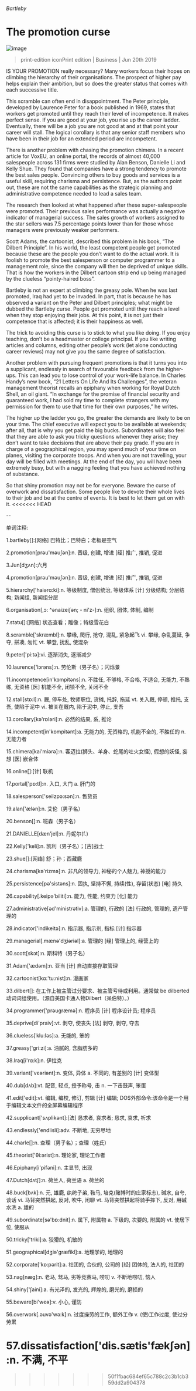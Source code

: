 ###### Bartleby
# The promotion curse 
![image](images/20190622_wbd001.jpg) 
> print-edition iconPrint edition | Business | Jun 20th 2019 
IS YOUR PROMOTION really necessary? Many workers focus their hopes on climbing the hierarchy of their organisations. The prospect of higher pay helps explain their ambition, but so does the greater status that comes with each successive title. 
This scramble can often end in disappointment. The Peter principle, developed by Laurence Peter for a book published in 1969, states that workers get promoted until they reach their level of incompetence. It makes perfect sense. If you are good at your job, you rise up the career ladder. Eventually, there will be a job you are not good at and at that point your career will stall. The logical corollary is that any senior staff members who have been in their job for an extended period are incompetent. 
There is another problem with chasing the promotion chimera. In a recent article for VoxEU, an online portal, the records of almost 40,000 salespeople across 131 firms were studied by Alan Benson, Danielle Li and Kelly Shue. They found that companies have a strong tendency to promote the best sales people. Convincing others to buy goods and services is a useful skill, requiring charisma and persistence. But, as the authors point out, these are not the same capabilities as the strategic planning and administrative competence needed to lead a sales team. 
The research then looked at what happened after these super-salespeople were promoted. Their previous sales performance was actually a negative indicator of managerial success. The sales growth of workers assigned to the star sellers was 7.5 percentage points lower than for those whose managers were previously weaker performers. 
Scott Adams, the cartoonist, described this problem in his book, “The Dilbert Principle”. In his world, the least competent people get promoted because these are the people you don’t want to do the actual work. It is foolish to promote the best salesperson or computer programmer to a management role, since the company will then be deprived of unique skills. That is how the workers in the Dilbert cartoon strip end up being managed by the clueless “pointy-haired boss”. 
Bartleby is not an expert at climbing the greasy pole. When he was last promoted, Iraq had yet to be invaded. In part, that is because he has observed a variant on the Peter and Dilbert principles; what might be dubbed the Bartleby curse. People get promoted until they reach a level when they stop enjoying their jobs. At this point, it is not just their competence that is affected; it is their happiness as well. 
The trick to avoiding this curse is to stick to what you like doing. If you enjoy teaching, don’t be a headmaster or college principal. If you like writing articles and columns, editing other people’s work (let alone conducting career reviews) may not give you the same degree of satisfaction. 
Another problem with pursuing frequent promotions is that it turns you into a supplicant, endlessly in search of favourable feedback from the higher-ups. This can lead you to lose control of your work-life balance. In Charles Handy’s new book, “21 Letters On Life And Its Challenges”, the veteran management theorist recalls an epiphany when working for Royal Dutch Shell, an oil giant. “In exchange for the promise of financial security and guaranteed work, I had sold my time to complete strangers with my permission for them to use that time for their own purposes,” he writes. 
The higher up the ladder you go, the greater the demands are likely to be on your time. The chief executive will expect you to be available at weekends; after all, that is why you get paid the big bucks. Subordinates will also feel that they are able to ask you tricky questions whenever they arise; they don’t want to take decisions that are above their pay grade. If you are in charge of a geographical region, you may spend much of your time on planes, visiting the corporate troops. And when you are not travelling, your day will be filled with meetings. At the end of the day, you will have been extremely busy, but with a nagging feeling that you have achieved nothing of substance. 
So that shiny promotion may not be for everyone. Beware the curse of overwork and dissatisfaction. Some people like to devote their whole lives to their job and be at the centre of events. It is best to let them get on with it. 
<<<<<<< HEAD
-- 
 单词注释:
1.bartleby[]:[网络] 巴特比；巴特白；老板是空气 
2.promotion[prәu'mәuʃәn]:n. 晋级, 创建, 增进 [经] 推广, 推销, 促进 
3.Jun[dʒʌn]:六月 
4.promotion[prәu'mәuʃәn]:n. 晋级, 创建, 增进 [经] 推广, 推销, 促进 
5.hierarchy['haiәrɑ:ki]:n. 等级制度, 僧侣统治, 等级体系 [计] 分级结构; 分层结构; 新闻组, 新闻组分层 
6.organisation[,ɔ: ^әnaizeiʃən; - ni'z-]:n. 组织, 团体, 体制, 编制 
7.statu[]:[网络] 状态查看；雕像；特级雪花白 
8.scramble['skræmbl]:n. 攀缘, 爬行, 抢夺, 混乱, 紧急起飞 vi. 攀缘, 杂乱蔓延, 争夺, 拼凑, 匆忙 vt. 攀登, 扰乱, 使混杂 
9.peter['pi:tә]:vi. 逐渐消失, 逐渐减少 
10.laurence['lɔrәns]:n. 劳伦斯（男子名）；闪烁景 
11.incompetence[in'kɔmpitәns]:n. 不胜任, 不够格, 不合格, 不适合, 无能力, 不熟练, 无资格 [医] 机能不全, 闭锁不全, 关闭不全 
12.stall[stɒ:l]:n. 厩, 停车处, 牧师职位, 货摊, 托辞, 拖延 vt. 关入厩, 停顿, 推托, 支吾, 使陷于泥中 vi. 被关在厩内, 陷于泥中, 停止, 支吾 
13.corollary[kә'rɒlәri]:n. 必然的结果, 系, 推论 
14.incompetent[in'kɒmpitәnt]:a. 无能力的, 无资格的, 机能不全的, 不胜任的 n. 无能力者 
15.chimera[kai'miәrә]:n. 客迈拉(狮头、羊身、蛇尾的吐火女怪), 假想的妖怪, 妄想 [医] 嵌合体 
16.online[]:[计] 联机 
17.portal['pɒ:tl]:n. 入口, 大门 a. 肝门的 
18.salesperson['seilzpә:sәn]:n. 售货员 
19.alan['ælәn]:n. 艾伦（男子名） 
20.benson[]:n. 班森（男子名） 
21.DANIELLE[dæn'jel]:n. 丹妮尔(f.) 
22.Kelly['keli]:n. 凯利（男子名）；[古]战士 
23.shue[]:[网络] 舒；孙；西藏鹿 
24.charisma[kә'rizmә]:n. 非凡的领导力, 神秘的个人魅力, 神授的能力 
25.persistence[pә'sistәns]:n. 固执, 坚持不懈, 持续(性), 存留(状态) [电] 持久 
26.capability[.keipә'biliti]:n. 能力, 性能, 约束力 [化] 能力 
27.administrative[әd'ministrәtiv]:a. 管理的, 行政的 [法] 行政的, 管理的, 遗产管理的 
28.indicator['indikeitә]:n. 指示器, 指示剂, 指标 [计] 指示器 
29.managerial[.mænә'dʒiәriәl]:a. 管理的 [经] 管理上的, 经营上的 
30.scott[skɔt]:n. 斯科特（男子名） 
31.Adam['ædәm]:n. 亚当 [计] 自动直接存取管理 
32.cartoonist[kɑ:'tu:nist]:n. 漫画家 
33.dilbert[]: 在工作上被主管过分要求、被主管亏待或利用。通常做 be dilberted 动词词组使用。（源自美国卡通人物Dilbert（呆伯特）。） 
34.programmer['prәugræmә]:n. 程序员 [计] 程序设计员; 程序员 
35.deprive[di'praiv]:vt. 剥夺, 使丧失 [法] 剥夺, 剥夺, 夺去 
36.clueless[ˈklu:ləs]:a. 无能的, 笨的 
37.greasy['gri:zi]:a. 油腻的, 含脂肪多的 
38.Iraq[i'rɑ:k]:n. 伊拉克 
39.variant['vєәriәnt]:n. 变体, 异体 a. 不同的, 有差别的 [计] 变体型 
40.dub[dʌb]:vt. 配音, 轻点, 授予称号, 击 n. 一下击鼓声, 笨蛋 
41.edit['edit]:vt. 编辑, 编校, 修订, 剪辑 [计] 编辑; DOS外部命令:该命令是一个用于编辑文本文件的全屏幕编辑程序 
42.supplicant['sʌplikәnt]:[法] 恳求者, 哀求者; 恳求, 哀求, 祈求 
43.endlessly['endlisli]:adv. 不断地, 无穷尽地 
44.charle[]:n. 查理（男子名）；查理（姓氏） 
45.theorist['θi:әrist]:n. 理论家, 理论工作者 
46.Epiphany[i'pifәni]:n. 主显节, 出现 
47.Dutch[dʌtʃ]:n. 荷兰人, 荷兰语 a. 荷兰的 
48.buck[bʌk]:n. 元, 雄鹿, 纨绔子弟, 鞍马, 培克(赌博时的庄家标志), 碱水, 自夸, 谈话 vi. 马背突然拱起, 反对, 吹牛, 闲聊 vt. 马背突然拱起将骑手摔下, 反对, 用碱水洗 a. 雄的 
49.subordinate[sә'bɒ:dnit]:n. 属下, 附属物 a. 下级的, 次要的, 附属的 vt. 使居下位, 使服从 
50.tricky['triki]:a. 狡猾的, 机敏的 
51.geographical[dʒiә'græfikl]:a. 地理学的, 地理的 
52.corporate['kɒ:pәrit]:a. 社团的, 合伙的, 公司的 [经] 团体的, 法人的, 社团的 
53.nag[næg]:n. 老马, 驽马, 劣等竞赛马, 唠叨 v. 不断地唠叨, 恼人 
54.shiny['ʃaini]:a. 有光泽的, 发光的, 辉煌的, 磨光的, 磨损的 
55.beware[bi'wєә]:v. 小心, 谨防 
56.overwork[.әuvә'wә:k]:n. 过度操劳的工作, 额外工作 v. (使)工作过度, 使过分劳累 
57.dissatisfaction['dis.sætis'fækʃәn]:n. 不满, 不平 
=======
>>>>>>> 50f1fbac684ef65c788c2c3b1cb359dd2a904378
